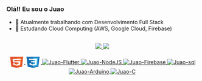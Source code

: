 ### Olá!! Eu sou o Juao


- 🔭 Atualmente trabalhando com Desenvolvimento Full Stack
- 🌱 Estudando Cloud Computing (AWS, Google Cloud, Firebase)

##

<div align="center">
  <a href="https://github.com/juaodantas">
  <img height="180em" src="https://github-readme-stats.vercel.app/api?username=juaodantas&show_icons=true&theme=dark&include_all_commits=true&count_private=true"/>
  <img height="180em" src="https://github-readme-stats.vercel.app/api/top-langs/?username=juaodantas&layout=compact&langs_count=7&theme=dark"/>
</div>

<div style="display: inline_block"  align="center"><br>
  <img align="center" alt="Juao-HTML" height="30" width="40" src="https://raw.githubusercontent.com/devicons/devicon/master/icons/html5/html5-original.svg">
  <img align="center" alt="Juao-CSS" height="30" width="40" src="https://raw.githubusercontent.com/devicons/devicon/master/icons/css3/css3-original.svg">
  <img align="center" alt="Juao-Flutter" height="30" width="40" src="https://cdn.jsdelivr.net/gh/devicons/devicon/icons/flutter/flutter-original.svg">
  <img align="center" alt="Juao-NodeJS" height="30" width="40" src="https://cdn.jsdelivr.net/gh/devicons/devicon/icons/nodejs/nodejs-original.svg">
  <img align="center" alt="Juao-Firebase" height="30" width="40" src="https://cdn.jsdelivr.net/gh/devicons/devicon/icons/firebase/firebase-plain.svg">
  <img align="center" alt="Juao-sql" height="30" width="40" src="https://cdn.jsdelivr.net/gh/devicons/devicon/icons/mysql/mysql-original.svg">
  <img align="center" alt="Juao-Arduino" height="30" width="40" src="https://cdn.jsdelivr.net/gh/devicons/devicon/icons/arduino/arduino-original.svg">
  <img align="center" alt="Juao-C" height="30" width="40" src="https://cdn.jsdelivr.net/gh/devicons/devicon/icons/c/c-original.svg">
</div>
